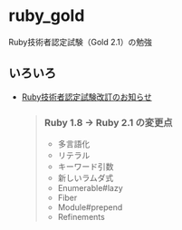 # ruby_gold
Ruby技術者認定試験（Gold 2.1）の勉強

## いろいろ
- [Ruby技術者認定試験改訂のお知らせ](http://www.ruby.or.jp/ja/certification/examination/index.data/rubycert.pdf)
  >  ### Ruby 1.8 → Ruby 2.1 の変更点
  >  - 多言語化
  >  - リテラル
  >  - キーワード引数
  >  - 新しいラムダ式
  >  - Enumerable#lazy
  >  - Fiber
  >  - Module#prepend
  >  - Refinements
